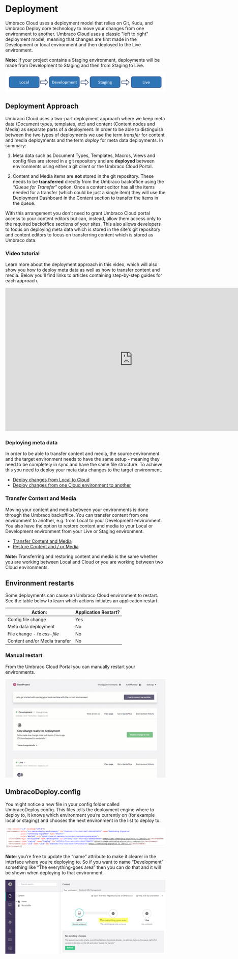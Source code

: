 # Deployment
Umbraco Cloud uses a deployment model that relies on Git, Kudu, and Umbraco Deploy core technology to move your changes from one environment to another. Umbraco Cloud uses a classic "left to right" deployment model, meaning that changes are first made in the Development or local environment and then deployed to the Live environment.  

__Note:__ If your project contains a Staging environment, deployments will be made from Development to Staging and then from Staging to Live.

![Left to right model](images/left-to-right.png)

## Deployment Approach
Umbraco Cloud uses a two-part deployment approach where we keep meta data (Document types, templates, etc) and content (Content nodes and Media) as separate parts of a deployment. In order to be able to distinguish between the two types of deployments we use the term *transfer* for content and media deployments and the term *deploy* for meta data deployments.
In summary:

1. Meta data such as Document Types, Templates, Macros, Views and config files are stored in a git repository and are **deployed** between environments using either a git client or the Umbraco Cloud Portal.

2. Content and Media items are **not** stored in the git repository. These needs to be **transferred** directly from the Umbraco backoffice using the *"Queue for Transfer"* option. Once a content editor has all the items needed for a transfer (which could be just a single item) they will use the Deployment Dashboard in the Content section to transfer the items in the queue.

With this arrangement you don't need to grant Umbraco Cloud portal access to your content editors but can, instead, allow them access only to the required backoffice sections of your sites. This also allows developers to focus on deploying meta data which is stored in the site's git repository and content editors to focus on transferring content which is stored as Umbraco data.

### Video tutorial

Learn more about the deployment approach in this video, which will also show you how to deploy meta data as well as how to transfer content and media. Below you'll find links to articles containing step-by-step guides for each approach.

<iframe width="800" height="450" src="https://www.youtube.com/embed/sjId_hN1ba0?rel=0" frameborder="0" allow="autoplay; encrypted-media" allowfullscreen></iframe>

### Deploying meta data
In order to be able to transfer content and media, the source environment and the target environment needs to have the same setup - meaning they need to be completely in sync and have the same file structure. To achieve this you need to deploy your meta data changes to the target environment. 

  - [Deploy changes from Local to Cloud](Local-to-Cloud)
  - [Deploy changes from one Cloud environment to another](Cloud-to-Cloud)

### Transfer Content and Media
Moving your content and media between your environments is done through the Umbraco backoffice. You can transfer content from one environment to another, e.g. from Local to your Development environment. You also have the option to restore content and media to your Local or Development environment from your Live or Staging environment.

  - [Transfer Content and Media](Content-Transfer)
  - [Restore Content and / or Media](Restoring-content)

**Note:** Transferring and restoring content and media is the same whether you are working between Local and Cloud or you are working between two Cloud environments. 

## Environment restarts
Some deployments can cause an Umbraco Cloud environment to restart. See the table below to learn which actions initiates an application restart.

|Action:                            |Application Restart? |
|-----------------------------------|---------------------|
|Config file change                 |Yes                  |
|Meta data deployment               |No                   |
|File change - fx _css-file_        |No                   |
|Content and/or Media transfer      |No                   |

### Manual restart
From the Umbraco Cloud Portal you can manually restart your environments. 

![Restart an environment](images/restart-environment.gif)

## UmbracoDeploy.config

You might notice a new file in your config folder called UmbracoDeploy.config. This files tells the deployment engine where to deploy to, it knows which environment you’re currently on (for example local or staging) and chooses the next environment in the list to deploy to.

![clone dialog](images/umbraco-deploy-config.png)

**Note**: you’re free to update the “name” attribute to make it clearer in the interface where you’re deploying to. So if you want to name “Development” something like “The everything-goes area” then you can do that and it will be shown when deploying to that environment.

![clone dialog](images/change-env-name.png)
